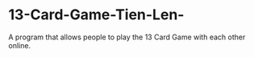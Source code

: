 # 13-Card-Game-Tien-Len-
A program that allows people to play the 13 Card Game with each other online.
